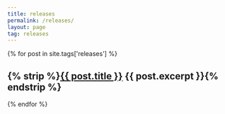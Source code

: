 ```yaml
---
title: releases
permalink: /releases/
layout: page
tag: releases
---
```



{% for post in site.tags['releases'] %}
  <h2>{% strip %}<a class="post-link" href="{{ post.url }}">{{ post.title }}</a> {{ post.excerpt }}{% endstrip %}</h2>
{% endfor %}
